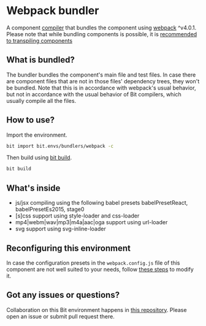 # Webpack bundler

A component [compiler](https://docs.bitsrc.io/docs/ext-compiling.html) that bundles the component using [webpack](https://webpack.js.org/) ^v4.0.1.
Please note that while bundling components is possible, it is [recommended to transpiling components](https://docs.bit.dev/docs/best-practices.html#prefer-transpiling-over-bundling)

## What is bundled?
The bundler bundles the component's main file and test files.
In case there are component files that are not in those files' dependency trees, they won't be bundled. Note that this is in accordance with webpack's usual behavior, but not in accordance with the usual behavior of Bit compilers, which usually compile all the files.

## How to use?

Import the environment.
```bash
bit import bit.envs/bundlers/webpack -c
```

Then build using [bit build](https://docs.bitsrc.io/docs/cli-build.html).
```bash
bit build
```

## What's inside
- js/jsx compiling using the following babel presets babelPresetReact, babelPresetEs2015, stage0
- [s]css support using style-loader and css-loader
- mp4|webm|wav|mp3|m4a|aac|oga support using url-loader
- svg support using svg-inline-loader

## Reconfiguring this environment

In case the configuration presets in the `webpack.config.js` file of this component are not well suited to your needs, follow [these steps](https://discourse.bit.dev/t/can-i-modify-a-build-test-environments/28) to modify it.

## Got any issues or questions?

Collaboration on this Bit environment happens in [this repository](https://github.com/teambit/bit.envs). Please open an issue or submit pull request there.
